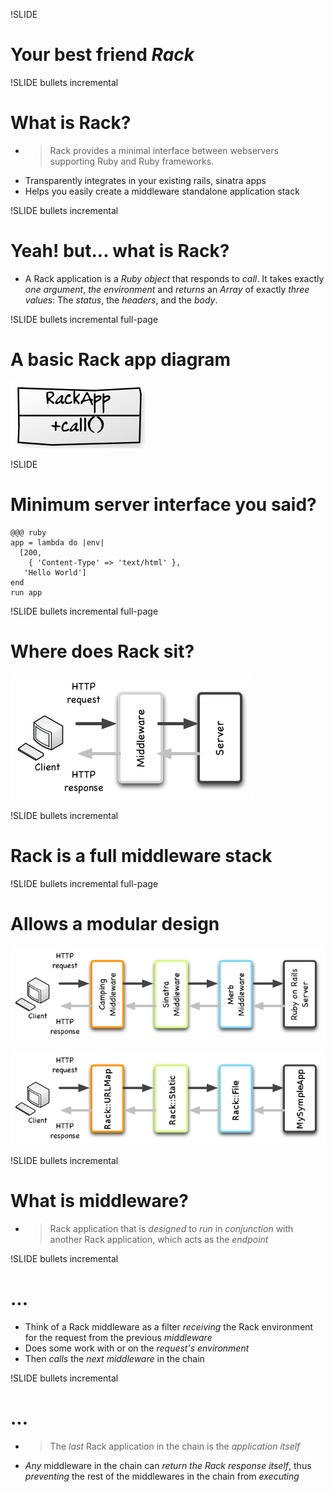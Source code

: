 !SLIDE 
# Your best friend *Rack* #


!SLIDE bullets incremental
# What is Rack? #

* > Rack provides a minimal interface between webservers supporting Ruby and Ruby frameworks.
* Transparently integrates in your existing rails, sinatra apps
* Helps you easily create a middleware standalone application stack


!SLIDE bullets incremental
# Yeah! but... what is Rack? #
* A Rack application is a *Ruby object* that responds to *call*. It takes exactly *one argument*, *the environment* and *returns* an *Array* of exactly *three values*: The *status*, the *headers*, and the *body*. 


!SLIDE bullets incremental full-page
# A basic Rack app diagram #
![rack-app-class.png](rack-app-class.png)


!SLIDE
# Minimum server interface you said? #
    @@@ ruby
    app = lambda do |env| 
      [200, 
        { 'Content-Type' => 'text/html' }, 
       'Hello World']
    end
    run app 


!SLIDE bullets incremental full-page
# Where does Rack sit? #
![rack image](rack-sample-diagram1.png)


!SLIDE bullets incremental
# Rack is a full middleware stack #


!SLIDE bullets incremental full-page
# Allows a modular design  #
![rack image](rack-sample-diagram2.png)

![rack image](rack-sample-diagram3.png)


!SLIDE bullets incremental
# What is middleware? #
* > Rack application that is *designed* to *run* in *conjunction* with another Rack application, which acts as the *endpoint*


!SLIDE bullets incremental
# ... #
* Think of a Rack middleware as a filter *receiving* the Rack environment for the request from the previous *middleware*
* Does some work with or on the *request's environment*
* Then *calls* the *next middleware* in the chain


!SLIDE bullets incremental
# ... #
* > The *last* Rack application in the chain is the *application itself*
* *Any* middleware in the chain can *return the Rack response itself*, thus *preventing* the rest of the middlewares in the chain from *executing*
